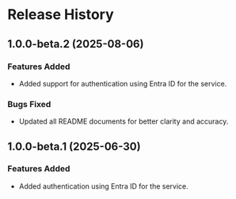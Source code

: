 # Release History

## 1.0.0-beta.2 (2025-08-06)

### Features Added

- Added support for authentication using Entra ID for the service.

### Bugs Fixed

- Updated all README documents for better clarity and accuracy.

## 1.0.0-beta.1 (2025-06-30)

### Features Added

- Added authentication using Entra ID for the service.
